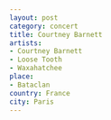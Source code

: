 ```yaml
---
layout: post
category: concert
title: Courtney Barnett
artists: 
- Courtney Barnett
- Loose Tooth
- Waxahatchee
place: 
- Bataclan
country: France
city: Paris
---
```


